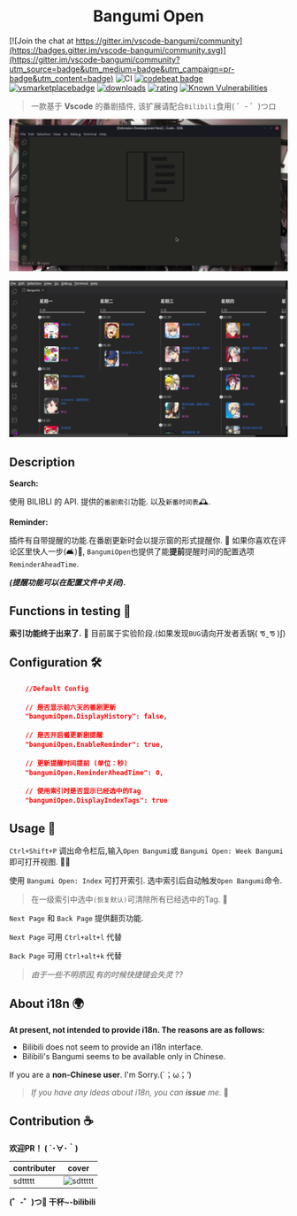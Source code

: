 <h1 align="center">
  Bangumi Open
</h1>

[![Join the chat at https://gitter.im/vscode-bangumi/community](https://badges.gitter.im/vscode-bangumi/community.svg)](https://gitter.im/vscode-bangumi/community?utm_source=badge&utm_medium=badge&utm_campaign=pr-badge&utm_content=badge)
![CI](https://github.com/sdttttt/vscode-bangumi/workflows/CI/badge.svg)
[![codebeat badge](https://codebeat.co/badges/cd0a8650-e9e0-42fd-94c7-0aa866878b00)](https://codebeat.co/projects/github-com-sdttttt-vscode-bangumi-master)
[![vsmarketplacebadge](https://vsmarketplacebadge.apphb.com/version/sdttttt.bangumiopen.svg)](https://github.com/sdttttt/vscode-bangumi)
[![downloads](https://vsmarketplacebadge.apphb.com/downloads/sdttttt.bangumiopen.svg)](https://github.com/sdttttt/vscode-bangumi)
[![rating](https://vsmarketplacebadge.apphb.com/rating/sdttttt.bangumiopen.svg)](https://github.com/sdttttt/vscode-bangumi)
[![Known Vulnerabilities](https://snyk.io/test/github/sdttttt/vscode-bangumi/badge.svg?targetFile=package.json)](https://snyk.io/test/github/sdttttt/vscode-bangumi?targetFile=package.json)

> 一款基于 **Vscode** 的番剧插件, 该扩展请配合`Bilibili`食用( ゜- ゜)つロ

![b1](https://raw.githubusercontent.com/sdttttt/vscode-bangumi/master/resources/b1.gif)

![b2](https://raw.githubusercontent.com/sdttttt/vscode-bangumi/master/resources/b2.png)

## Description

**Search:**

使用 BILIBLI 的 API. 
提供的`番剧索引`功能. 以及`新番时间表`🕰.

**Reminder:**

插件有自带提醒的功能.在番剧更新时会以提示窗的形式提醒你. 🎉
如果你喜欢在评论区里快人一步(🛋️)🏁, `BangumiOpen`也提供了能**提前**提醒时间的配置选项`ReminderAheadTime`.

***(提醒功能可以在配置文件中关闭).***

## Functions in testing 🚧

**索引功能终于出来了.**  🎉
目前属于实验阶段.(如果发现`BUG`请向开发者丢锅( ᖛ ̫ ᖛ )ʃ)

## Configuration 🛠

```json
    //Default Config

    // 是否显示前六天的番剧更新
    "bangumiOpen.DisplayHistory": false,

    // 是否开启番更新剧提醒
    "bangumiOpen.EnableReminder": true,
    
    // 更新提醒时间提前 (单位：秒)
    "bangumiOpen.ReminderAheadTime": 0,
    
    // 使用索引时是否显示已经选中的Tag
    "bangumiOpen.DisplayIndexTags": true
```

## Usage 💖

`Ctrl+Shift+P` 调出命令栏后,输入`Open Bangumi`或 `Bangumi Open: Week Bangumi` 即可打开视图. 🕵️‍♂️

使用 `Bangumi Open: Index` 可打开索引. 选中索引后自动触发`Open Bangumi`命令.

> 在一级索引中选中`(恢复默认)`可清除所有已经选中的Tag. 📑

`Next Page` 和 `Back Page` 提供翻页功能.

`Next Page` 可用 `Ctrl+alt+l` 代替

`Back Page` 可用 `Ctrl+alt+k` 代替

> *由于一些不明原因,有的时候快捷键会失灵 ??*

## About i18n 🌍

**At present, not intended to provide i18n. The reasons are as follows:**
- Bilibili does not seem to provide an i18n interface.
- Bilibili's Bangumi seems to be available only in Chinese.

If you are a **non-Chinese user**.
I'm Sorry.(´；ω；‘)

> *If you have any ideas about i18n, you can **issue** me.* 👋

## Contribution ☕

**欢迎PR！ ( ´･∀･｀)**

|  contributer   | cover  |
|  ----  | ----  |
| sdttttt  | ![sdttttt](https://avatars1.githubusercontent.com/u/42728902?s=96&v=4) |

**(゜-゜)つ🍻 干杯~-bilibili**
